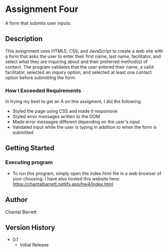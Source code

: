 # Assignment Four

A form that submits user inputs.

## Description

This assignment uses HTML5, CSS, and JavaScript to create a web site with a form that asks the user to enter their first name, last name, facilitator, and select what they are inquiring about and their preferred method(s) of contact. The program validates that the user entered their name, a valid facilitator, selected an inquiry option, and selected at least one contact option before submitting the form. 


### How I Exceeded Requirements

In trying my best to get an A on this assigment, I did the following:
- Styled the page using CSS and made it responsive
- Styled error messages written to the DOM
- Made error messages different depending on the user's input
- Validated input while the user is typing in addition to when the form is submitted

## Getting Started

### Executing program

* To run this program, simply open the index.html file in a web browser of your choosing. I have also hosted this website here: https://chantalbarrett.netlify.app/hw4/index.html

## Author

Chantal Barrett

## Version History

* 0.1
    * Initial Release